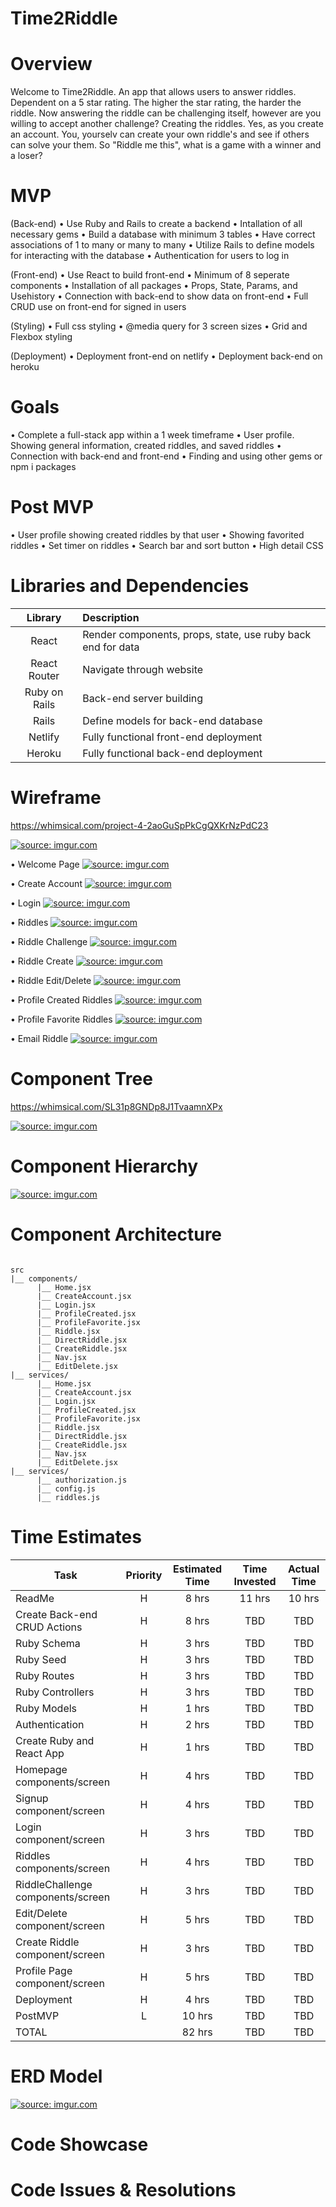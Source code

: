 # Time2Riddle

# Overview

Welcome to Time2Riddle. An app that allows users to answer riddles. Dependent on a 5 star rating. The higher the star rating, the harder the riddle. Now answering the riddle can be challenging itself, however are you willing to accept another challenge? Creating the riddles. Yes, as you create an account. You, yourselv can create your own riddle's and see if others can solve your them. So "Riddle me this", what is a game with a winner and a loser?

# MVP

(Back-end)
• Use Ruby and Rails to create a backend
• Intallation of all necessary gems
• Build a database with minimum 3 tables 
• Have correct associations of 1 to many or many to many
• Utilize Rails to define models for interacting with the database
• Authentication for users to log in

(Front-end)
• Use React to build front-end
• Minimum of 8 seperate components
• Installation of all packages
• Props, State, Params, and Usehistory
• Connection with back-end to show data on front-end
• Full CRUD use on front-end for signed in users

(Styling)
• Full css styling
• @media query for 3 screen sizes
• Grid and Flexbox styling

(Deployment)
• Deployment front-end on netlify
• Deployment back-end on heroku

# Goals

• Complete a full-stack app within a 1 week timeframe
• User profile. Showing general information, created riddles, and saved riddles
• Connection with back-end and front-end
• Finding and using other gems or npm i packages

# Post MVP

• User profile showing created riddles by that user
• Showing favorited riddles
• Set timer on riddles
• Search bar and sort button
• High detail CSS

# Libraries and Dependencies

|     Library      | Description                                |
| :--------------: | :----------------------------------------- |
|      React       | Render components, props, state, use ruby back end for data |
|   React Router   | Navigate through website |
| Ruby on Rails | Back-end server building |
|     Rails     | Define models for back-end database |
|  Netlify  | Fully functional front-end deployment |
|  Heroku  | Fully functional back-end deployment |


# Wireframe

https://whimsical.com/project-4-2aoGuSpPkCgQXKrNzPdC23

<a href="https://imgur.com/DNcUuxL"><img src="https://i.imgur.com/DNcUuxL.png" title="source: imgur.com" /></a>

• Welcome Page
<a href="https://imgur.com/ABxU7Xd"><img src="https://i.imgur.com/ABxU7Xd.png" title="source: imgur.com" /></a>

• Create Account
<a href="https://imgur.com/5D2EGq4"><img src="https://i.imgur.com/5D2EGq4.png" title="source: imgur.com" /></a>

• Login
<a href="https://imgur.com/kgYaghh"><img src="https://i.imgur.com/kgYaghh.png" title="source: imgur.com" /></a>

• Riddles
<a href="https://imgur.com/T314COt"><img src="https://i.imgur.com/T314COt.png" title="source: imgur.com" /></a>

• Riddle Challenge
<a href="https://imgur.com/KaqU0tv"><img src="https://i.imgur.com/KaqU0tv.png" title="source: imgur.com" /></a>

• Riddle Create
<a href="https://imgur.com/3ttNzwB"><img src="https://i.imgur.com/3ttNzwB.png" title="source: imgur.com" /></a>

• Riddle Edit/Delete
<a href="https://imgur.com/mMvzdHF"><img src="https://i.imgur.com/mMvzdHF.png" title="source: imgur.com" /></a>

• Profile Created Riddles
<a href="https://imgur.com/xzZ44BB"><img src="https://i.imgur.com/xzZ44BB.png" title="source: imgur.com" /></a>

• Profile Favorite Riddles
<a href="https://imgur.com/CqM93dp"><img src="https://i.imgur.com/CqM93dp.png" title="source: imgur.com" /></a>

• Email Riddle
<a href="https://imgur.com/INxozG9"><img src="https://i.imgur.com/INxozG9.png" title="source: imgur.com" /></a>

# Component Tree

https://whimsical.com/SL31p8GNDp8J1TvaamnXPx

<a href="https://imgur.com/6EkPt5u"><img src="https://i.imgur.com/6EkPt5u.png" title="source: imgur.com" /></a>

# Component Hierarchy

<a href="https://imgur.com/zOcWtCs"><img src="https://i.imgur.com/zOcWtCs.png" title="source: imgur.com" /></a>

# Component Architecture

```structure

src
|__ components/
      |__ Home.jsx
      |__ CreateAccount.jsx
      |__ Login.jsx
      |__ ProfileCreated.jsx
      |__ ProfileFavorite.jsx
      |__ Riddle.jsx
      |__ DirectRiddle.jsx
      |__ CreateRiddle.jsx
      |__ Nav.jsx
      |__ EditDelete.jsx
|__ services/
      |__ Home.jsx
      |__ CreateAccount.jsx
      |__ Login.jsx
      |__ ProfileCreated.jsx
      |__ ProfileFavorite.jsx
      |__ Riddle.jsx
      |__ DirectRiddle.jsx
      |__ CreateRiddle.jsx
      |__ Nav.jsx
      |__ EditDelete.jsx
|__ services/
      |__ authorization.js
      |__ config.js
      |__ riddles.js

```

# Time Estimates

| Task                | Priority | Estimated Time | Time Invested | Actual Time |
| ------------------- | :------: | :------------: | :-----------: | :---------: |
| ReadMe   |    H     |     8 hrs      |     11 hrs     |    10 hrs    |
| Create Back-end CRUD Actions |    H     |     8 hrs      |      TBD     |     TBD     |
| Ruby Schema |    H     |     3 hrs      |      TBD     |     TBD     |
| Ruby Seed |    H     |     3 hrs      |      TBD     |     TBD     |
| Ruby Routes |    H     |     3 hrs      |      TBD     |     TBD     |
| Ruby Controllers |    H     |     3 hrs      |      TBD     |     TBD     |
| Ruby Models |    H     |     1 hrs      |      TBD     |     TBD     |
| Authentication |    H     |     2 hrs      |      TBD     |     TBD     |
| Create Ruby and React App |    H     |     1 hrs      |      TBD     |     TBD     |
| Homepage components/screen |    H     |     4 hrs      |      TBD     |     TBD     |
| Signup component/screen |    H     |     4 hrs      |      TBD     |     TBD     |
| Login component/screen |    H     |     3 hrs      |      TBD     |     TBD     |
| Riddles components/screen |    H     |     4 hrs      |      TBD     |     TBD     |
| RiddleChallenge components/screen |    H     |     3 hrs      |      TBD     |     TBD     |
| Edit/Delete component/screen |    H     |     5 hrs      |      TBD     |     TBD     |
| Create Riddle component/screen |    H     |     3 hrs      |      TBD     |     TBD     |
| Profile Page component/screen|    H     |     5 hrs      |      TBD     |     TBD     |
| Deployment |    H     |     4 hrs      |      TBD     |     TBD     |
| PostMVP |    L     |     10 hrs      |      TBD     |     TBD     |
| TOTAL               |          |     82 hrs      |    TBD     |     TBD     |

# ERD Model

<a href="https://imgur.com/QvUM26s"><img src="https://i.imgur.com/QvUM26s.png" title="source: imgur.com" /></a>

# Code Showcase

# Code Issues & Resolutions

